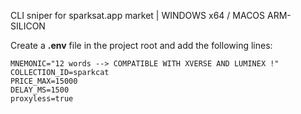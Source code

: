 CLI sniper for sparksat.app market | WINDOWS x64 / MACOS ARM-SILICON

Create a **.env** file in the project root and add the following lines:

```env
MNEMONIC="12 words --> COMPATIBLE WITH XVERSE AND LUMINEX !"
COLLECTION_ID=sparkcat
PRICE_MAX=15000
DELAY_MS=1500
proxyless=true
